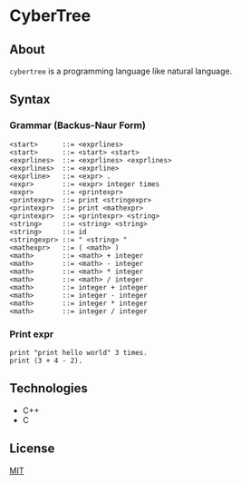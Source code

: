 # CyberTree
## About
`cybertree` is a programming language like natural language. 

## Syntax
### Grammar (Backus-Naur Form)
```grammar
<start>      ::= <exprlines>
<start>      ::= <start> <start>
<exprlines>  ::= <exprlines> <exprlines>
<exprlines>  ::= <exprline>
<exprline>   ::= <expr> .
<expr>       ::= <expr> integer times
<expr>       ::= <printexpr>
<printexpr>  ::= print <stringexpr>
<printexpr>  ::= print <mathexpr>
<printexpr>  ::= <printexpr> <string>
<string>     ::= <string> <string>
<string>     ::= id
<stringexpr> ::= " <string> "
<mathexpr>   ::= ( <math> )
<math>       ::= <math> + integer
<math>       ::= <math> - integer
<math>       ::= <math> * integer
<math>       ::= <math> / integer
<math>       ::= integer + integer
<math>       ::= integer - integer
<math>       ::= integer * integer
<math>       ::= integer / integer
```

### Print expr
```cybertree
print "print hello world" 3 times.
print (3 + 4 - 2).
```

## Technologies
- C++
- C

## License
[MIT](LICENSE)